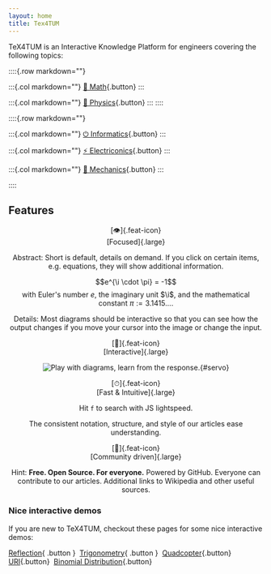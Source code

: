 ```yaml
---
layout: home
title: Tex4TUM
---
```


<style>
.col { text-align: center; }
.col h3 { margin-top: -.5em; }
.feat-icon { font-size: 3em; line-height: 1.2em; }


.col .button {
    min-width: 80%;
    /*height: 4em;*/
}

</style>



TeX4TUM is an Interactive Knowledge Platform for engineers covering the following topics:


::::{.row markdown=""}

:::{.col markdown=""}
[🎲 Math](math){.button}
:::

:::{.col markdown=""}
[🧪 Physics](physics){.button}
:::
::::

::::{.row markdown=""}

:::{.col markdown=""}
[⏻ Informatics](informatics){.button}
:::

:::{.col markdown=""}
[⚡ Electriconics](electronics){.button}
:::

:::{.col markdown=""}
[🔧 Mechanics](mechanics){.button}
:::

::::


<!-- ![code](fa-code) -->



## Features


<div class="row" markdown>
<div class="col" markdown> 

[👁]{.feat-icon}<br>
[Focused]{.large}

Abstract: Short is default, details on demand.
If you click on certain items, e.g. equations, they will show additional information.

$$e^{\i \cdot \pi} = -1$$
with Euler's number $e$, the imaginary unit $\i$, and the mathematical constant $\pi := 3.1415...$.


Details: 
Most diagrams should be interactive so that you can see how the output changes if you move your cursor into the image or change the input.


 
</div>


<div class="col card" markdown>

[🎲]{.feat-icon}<br>
[Interactive]{.large}

![Play with diagrams, learn from the response.](servo.svg){#servo}




</div>
</div>

<div class="row" markdown>
<div class="col" markdown>

[⏱]{.feat-icon}<br>
[Fast & Intuitive]{.large}


Hit `f` to search with JS lightspeed. 

The consistent notation, structure, and style of our articles ease understanding.

</div>
<div class="col" markdown>

[👥]{.feat-icon}<br>
[Community driven]{.large}

Hint: **Free. Open Source. For everyone.**
Powered by GitHub. Everyone can contribute to our articles. Additional links to Wikipedia and other useful sources.

</div>
</div>


### Nice interactive demos
If you are new to TeX4TUM, checkout these pages for some nice interactive demos:

[Reflection](reflection){ .button }&nbsp;
[Trigonometry](trigonometry){ .button }&nbsp;
[Quadcopter](quadcopter){.button}&nbsp;
[URI](uri){.button}&nbsp;
[Binomial Distribution](binomial-distribution){.button}&nbsp;


